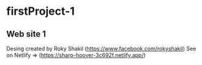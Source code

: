 # firstProject-1

## Web site 1

 Desing created by Roky Shakil (https://www.facebook.com/rokyshakil)
 See on Netlify => (https://sharp-hoover-3c692f.netlify.app/)
